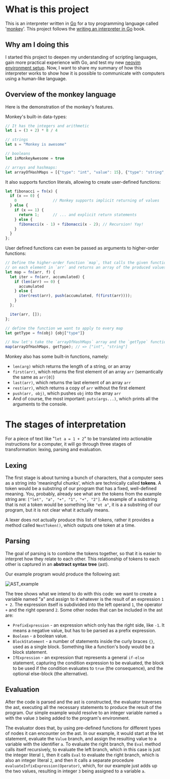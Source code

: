 # What is this project 
This is an interpreter written in [Go](https://go.dev/) for a toy programming language called '[monkey](https://monkeylang.org/)'. This project follows the [writing an interpreter in Go](https://interpreterbook.com/) book.

## Why am I doing this
I started this project to deepen my understanding of scripting languages, gain more practical experience with Go, and test my new [neovim environment setup](https://github.com/artylemon/kickstart.nvim).
Now, I want to share my summary of how this interpreter works to show how it is possible to communicate with computers using a human-like language.

## Overview of the monkey language
Here is the demonstration of the monkey's features.

Monkey's built-in data-types: 
```js
// It has the integers and arithmetic
let i = (3 + 2) * 8 / 4

// strings
let s = "Monkey is awesome"

// booleans
let isMonkeyAwesome = true

// arrays and hashmaps:
let arrayOfHashMaps = [{"type": "int", "value": 15}, {"type": "string", value: "name"}]
```

It also supports function literals, allowing to create user-defined functions: 
```js
let fibonacci = fn(x) {
  if (x == 0) {
    0                // Monkey supports implicit returning of values
  } else {
    if (x == 1) {
      return 1;      // ... and explicit return statements
    } else {
      fibonacci(x - 1) + fibonacci(x - 2); // Recursion! Yay!
    }
  }
};
```

User defined functions can even be passed as arguments to higher-order functions: 
```js
// Define the higher-order function `map`, that calls the given function `f`
// on each element in `arr` and returns an array of the produced values.
let map = fn(arr, f) {
  let iter = fn(arr, accumulated) {
    if (len(arr) == 0) {
      accumulated
    } else {
      iter(rest(arr), push(accumulated, f(first(arr))));
    }
  };

  iter(arr, []);
};

// define the function we want to apply to every map
let getType = fn(obj) {obj["type"]}

// Now let's take the `arrayOfHashMaps` array and the `getType` function from above and use them with `map`.
map(arrayOfHashMaps, getType); // => ["int", "string"]
```

Monkey also has some built-in functions, namely:
- `len(arg)` which returns the length of a string, or an array
- `first(arr)`, which returns the first element of an array `arr` (semantically the same as `arr[0]`)
- `last(arr)`, which returns the last element of an array `arr`
- `rest(arr)`, which returns a copy of `arr` without the first element
- `push(arr, obj)`, which pushes `obj` into the array `arr`
- And of course, the most important: `puts(args...)`, which prints all the arguments to the console.

# The stages of interpretation
For a piece of text like "`let a = 1 + 2`" to be translated into actionable instructions for a computer, it will go through three stages of transformation: lexing, parsing and evaluation.
## Lexing
The first stage is about turning a bunch of characters, that a computer sees as a string into 'meaningful chunks', which are technically called **tokens**.
A token would be a substring of our program that has a fixed, well-defined meaning. You, probably, already see what are the tokens from the example string are: `["let", "a", "+", "1", "+", "2"]`.  An example of a substring that is not a token would be something like `"et a"`, it is a a substring of our program, but it is not clear what it actually means.

A lexer does not actually produce this list of tokens, rather it provides a method called `NextToken()`, which outputs one token at a time. 
## Parsing
The goal of parsing is to combine the tokens together, so that it is easier to interpret how they relate to each other. This relationship of tokens to each other is captured in an **abstract syntax tree** (ast).

Our example program would produce the following ast:

![AST_example](https://github.com/user-attachments/assets/3da409fd-6a8b-42b6-97b6-b2d12f8b8422)

The tree shows what we intend to do with this code: we want to create a variable named "a" and assign to it whatever is the result of an expression `1 + 2`. The expression itself is subdivided into the left operand `1`, the operator `+` and the right operand `2`. 
Some other nodes that can be included in the ast are:
- `PrefixExpression` - an expression which only has the right side, like `-1`. It means a negative value, but has to be parsed as a prefix expression.
- `Boolean` - a boolean value.
- `BlockStatement` - a number of statements inside the curly braces `{}`, used as a single block. Something like a function's body would be a block statement.
- `IfExpression` - an expression that represents a general `if-else` statement, capturing the condition expression to be evaluated, the block to be used if the condition evaluates to `true` (the consequence),  and the optional else-block (the alternative).


## Evaluation
After the code is parsed and the ast is constructed, the evaluator traverses the ast, executing all the necessary statements to produce the result of the program. 
Our simple example would resolve to an integer variable named `a` with the value `3` being added to the program's environment.

The evaluator does that, by using pre-defined functions for different types of nodes it can encounter on the ast. In our example, it would start at the let statement, evaluate the `Value` branch, and assign the resulting value to a variable with the identifier `a`. To evaluate the right branch, the `Eval` method calls itself recursively, to evaluate the left branch, which in this case is just the integer literal `1`, then it calls `Eval` to evaluate the right branch, which is also an integer literal `2`, and then it calls a separate procedure `evaluateInfixExpression(Operator)`, which, for our example just adds up the two values, resulting in integer `3` being assigned to a variable `a`.
